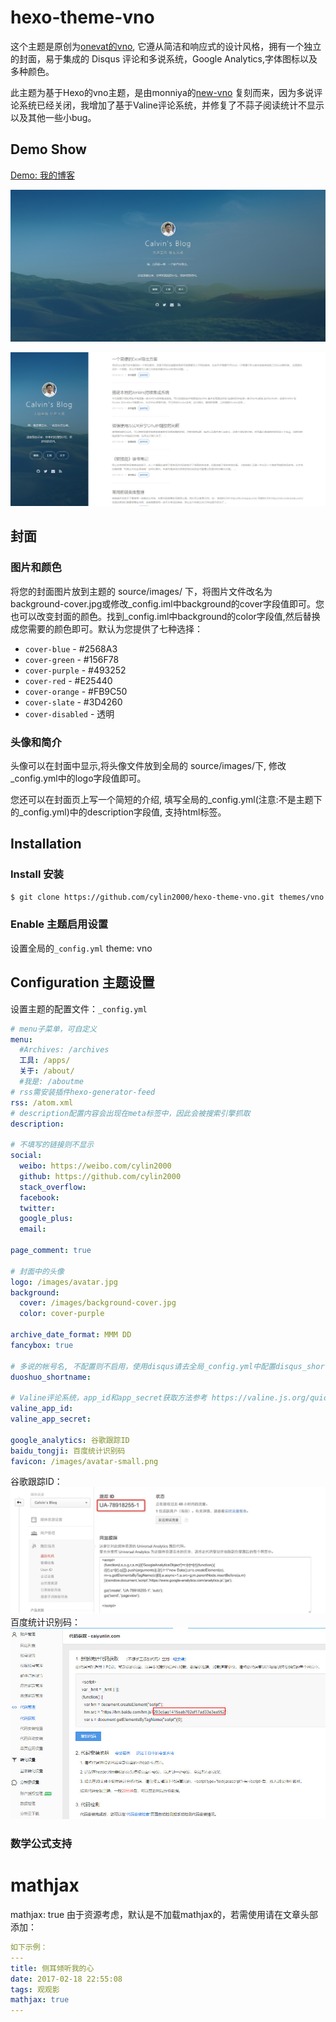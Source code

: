 hexo-theme-vno
========

这个主题是原创为[onevat的vno](https://github.com/onevcat/vno), 它遵从简洁和响应式的设计风格，拥有一个独立的封面，易于集成的 Disqus 评论和多说系统，Google Analytics,字体图标以及多种颜色。

此主题为基于Hexo的vno主题，是由monniya的[new-vno](https://github.com/monniya/hexo-theme-new-vno.git) 复刻而来，因为多说评论系统已经关闭，我增加了基于Valine评论系统，并修复了不蒜子阅读统计不显示以及其他一些小bug。

## Demo Show

[Demo: 我的博客](https://caiyunlin.com)

![主页封面](source/images/show/home.jpg)

![文章列表](source/images/show/list.jpg)

## 封面

### 图片和颜色

将您的封面图片放到主题的 source/images/ 下，将图片文件改名为background-cover.jpg或修改_config.iml中background的cover字段值即可。您也可以改变封面的颜色。找到_config.iml中background的color字段值,然后替换成您需要的颜色即可。默认为您提供了七种选择：

* `cover-blue` - #2568A3
* `cover-green` - #156F78
* `cover-purple` - #493252
* `cover-red` - #E25440
* `cover-orange` - #FB9C50
* `cover-slate` - #3D4260
* `cover-disabled` - 透明

### 头像和简介

头像可以在封面中显示,将头像文件放到全局的 source/images/下, 修改_config.yml中的logo字段值即可。

您还可以在封面页上写一个简短的介绍, 填写全局的_config.yml(注意:不是主题下的_config.yml)中的description字段值, 支持html标签。


## Installation

### Install 安装

``` bash  
$ git clone https://github.com/cylin2000/hexo-theme-vno.git themes/vno
```

### Enable 主题启用设置

设置全局的<code>_config.yml</code>
theme: vno

## Configuration 主题设置
设置主题的配置文件：<code>_config.yml</code>

```yml
# menu子菜单，可自定义
menu:
  #Archives: /archives
  工具: /apps/
  关于: /about/
  #我是: /aboutme
# rss需安装插件hexo-generator-feed
rss: /atom.xml
# description配置内容会出现在meta标签中，因此会被搜索引擎抓取
description: 

# 不填写的链接则不显示
social:
  weibo: https://weibo.com/cylin2000
  github: https://github.com/cylin2000
  stack_overflow: 
  facebook: 
  twitter: 
  google_plus: 
  email:

page_comment: true

# 封面中的头像
logo: /images/avatar.jpg
background:
  cover: /images/background-cover.jpg
  color: cover-purple

archive_date_format: MMM DD
fancybox: true

# 多说的帐号名, 不配置则不启用，使用disqus请去全局_config.yml中配置disqus_shortname
duoshuo_shortname: 

# Valine评论系统，app_id和app_secret获取方法参考 https://valine.js.org/quickstart.html
valine_app_id: 
valine_app_secret: 

google_analytics: 谷歌跟踪ID
baidu_tongji: 百度统计识别码
favicon: /images/avatar-small.png
```
谷歌跟踪ID：
![谷歌统计](source/images/show/google-analytics.jpg)
百度统计识别码：
![百度统计](source/images/show/baidu_tongji.jpg)

### 数学公式支持

# mathjax
mathjax: true
由于资源考虑，默认是不加载mathjax的，若需使用请在文章头部添加：
```yml
如下示例：
---
title: 侧耳倾听我的心
date: 2017-02-18 22:55:08
tags: 观观影
mathjax: true
---
```